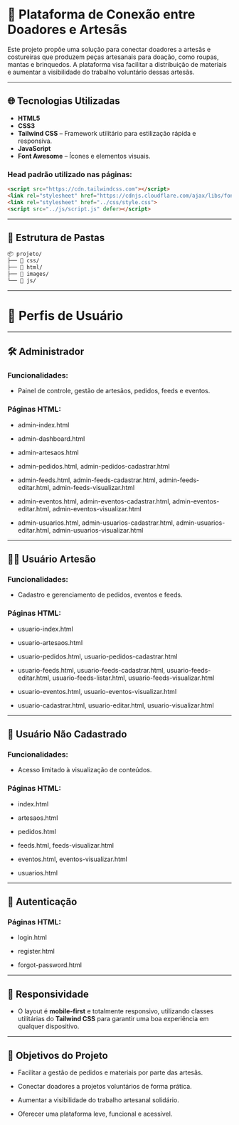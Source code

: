 # 🎁 Plataforma de Conexão entre Doadores e Artesãs

Este projeto propõe uma solução para conectar doadores a artesãs e costureiras que produzem peças artesanais para doação, como roupas, mantas e brinquedos. A plataforma visa facilitar a distribuição de materiais e aumentar a visibilidade do trabalho voluntário dessas artesãs.

---

## 🌐 Tecnologias Utilizadas

- **HTML5**
- **CSS3**
- **Tailwind CSS** – Framework utilitário para estilização rápida e responsiva.
- **JavaScript**
- **Font Awesome** – Ícones e elementos visuais.

### Head padrão utilizado nas páginas:
```html
<script src="https://cdn.tailwindcss.com"></script>
<link rel="stylesheet" href="https://cdnjs.cloudflare.com/ajax/libs/font-awesome/6.4.0/css/all.min.css">
<link rel="stylesheet" href="../css/style.css">
<script src="../js/script.js" defer></script>
```
---

## 📁 Estrutura de Pastas
```bash
📦 projeto/
├── 📁 css/
├── 📁 html/
├── 📁 images/
└── 📁 js/
```
---

# 👥 Perfis de Usuário

---

## 🛠️ Administrador

### Funcionalidades:

- Painel de controle, gestão de artesãos, pedidos, feeds e eventos.

### Páginas HTML:

- admin-index.html

- admin-dashboard.html

- admin-artesaos.html

- admin-pedidos.html, admin-pedidos-cadastrar.html

- admin-feeds.html, admin-feeds-cadastrar.html, admin-feeds-editar.html, admin-feeds-visualizar.html

- admin-eventos.html, admin-eventos-cadastrar.html, admin-eventos-editar.html, admin-eventos-visualizar.html

- admin-usuarios.html, admin-usuarios-cadastrar.html, admin-usuarios-editar.html, admin-usuarios-visualizar.html

---

## 👩‍🎨 Usuário Artesão

### Funcionalidades:

- Cadastro e gerenciamento de pedidos, eventos e feeds.

### Páginas HTML:

- usuario-index.html

- usuario-artesaos.html

- usuario-pedidos.html, usuario-pedidos-cadastrar.html

- usuario-feeds.html, usuario-feeds-cadastrar.html, usuario-feeds-editar.html, usuario-feeds-listar.html, usuario-feeds-visualizar.html

- usuario-eventos.html, usuario-eventos-visualizar.html

- usuario-cadastrar.html, usuario-editar.html, usuario-visualizar.html

---

## 👀 Usuário Não Cadastrado

### Funcionalidades:

- Acesso limitado à visualização de conteúdos.

### Páginas HTML:

- index.html

- artesaos.html

- pedidos.html

- feeds.html, feeds-visualizar.html

- eventos.html, eventos-visualizar.html

- usuarios.html

---

## 🔐 Autenticação

### Páginas HTML:

- login.html

- register.html

- forgot-password.html

---

## 📱 Responsividade

- O layout é **mobile-first** e totalmente responsivo, utilizando classes utilitárias do **Tailwind CSS** para garantir uma boa experiência em qualquer dispositivo.

---

## 🎯 Objetivos do Projeto

- Facilitar a gestão de pedidos e materiais por parte das artesãs.

- Conectar doadores a projetos voluntários de forma prática.

- Aumentar a visibilidade do trabalho artesanal solidário.

- Oferecer uma plataforma leve, funcional e acessível.